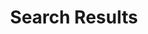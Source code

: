 ---
title: "Search Results"
sitemap:
  priority : 0.1
layout: "search"
sidebar: right
type: posts
---